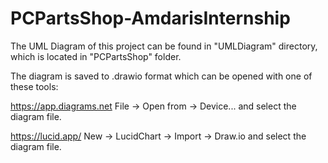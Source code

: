 # PCPartsShop-AmdarisInternship

The UML Diagram of this project can be found in "UMLDiagram" directory, which is located in "PCPartsShop" folder.

The diagram is saved to .drawio format which can be opened with one of these tools:

https://app.diagrams.net    File -> Open from -> Device... and select the diagram file.

https://lucid.app/     New -> LucidChart -> Import -> Draw.io and select the diagram file.   
